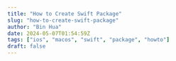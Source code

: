 ```yaml
---
title: "How to Create Swift Package"
slug: "how-to-create-swift-package"
author: "Bin Hua"
date: 2024-05-07T01:54:59Z
tags: ["ios", "macos", "swift", "package", "howto"]
draft: false
---
```


